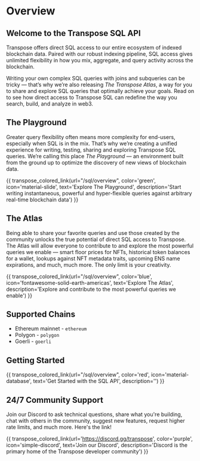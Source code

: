 # Overview

## Welcome to the Transpose SQL API
Transpose offers direct SQL access to our entire ecosystem of indexed blockchain data. Paired with our robust indexing pipeline, SQL access gives unlimited flexibility in how you mix, aggregate, and query activity across the blockchain. 

Writing your own complex SQL queries with joins and subqueries can be tricky — that’s why we’re also releasing *The Transpose Atlas*, a way for you to share and explore SQL queries that optimally achieve your goals. Read on to see how direct access to Transpose SQL can redefine the way you search, build, and analyze in web3. 

## The Playground
Greater query flexibility often means more complexity for end-users, especially when SQL is in the mix. That’s why we’re creating a unified experience for writing, testing, sharing and exploring Transpose SQL queries. We’re calling this place *The Playground* — an environment built from the ground up to optimize the discovery of new views of blockchain data.

{{ transpose_colored_link(url="/sql/overview", color='green', icon='material-slide', text='Explore The Playground', description='Start writing instantaneous, powerful and hyper-flexible queries against arbitrary real-time blockchain data') }}

## The Atlas
Being able to share your favorite queries and use those created by the community unlocks the true potential of direct SQL access to Transpose. The Atlas will allow everyone to contribute to and explore the most powerful queries we enable — smart floor prices for NFTs, historical token balances for a wallet, lookups against NFT metadata traits, upcoming ENS name expirations, and much, much more. The only limit is your creativity.

{{ transpose_colored_link(url="/sql/overview", color='blue', icon='fontawesome-solid-earth-americas', text='Explore The Atlas', description='Explore and contribute to the most powerful queries we enable') }}

## Supported Chains
* Ethereum mainnet - `ethereum`
* Polygon - `polygon`
* Goerli - `goerli`

## Getting Started

{{ transpose_colored_link(url="/sql/overview", color='red', icon='material-database', text='Get Started with the SQL API', description='') }}

## 24/7 Community Support
Join our Discord to ask technical questions, share what you're building, chat with others in the community, suggest new features, request higher rate limits, and much more. Here's the link!

{{ transpose_colored_link(url='https://discord.gg/transpose', color='purple', icon='simple-discord', text='Join our Discord', description='Discord is the primary home of the Transpose developer community') }}